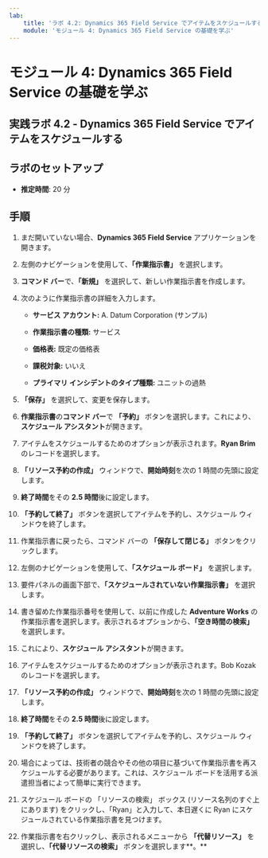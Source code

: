 ```yaml
---
lab:
    title: 'ラボ 4.2: Dynamics 365 Field Service でアイテムをスケジュールする'
    module: 'モジュール 4: Dynamics 365 Field Service の基礎を学ぶ'
---
```


モジュール 4: Dynamics 365 Field Service の基礎を学ぶ
========================

## 実践ラボ 4.2 - Dynamics 365 Field Service でアイテムをスケジュールする

## ラボのセットアップ

  - **推定時間**: 20 分
  
## 手順

1. まだ開いていない場合、**Dynamics 365 Field Service** アプリケーションを開きます。 

2. 左側のナビゲーションを使用して、**「作業指示書」** を選択します。

3. **コマンド バー**で、**「新規」** を選択して、新しい作業指示書を作成します。

4. 次のように作業指示書の詳細を入力します。

	- **サービス アカウント:** A. Datum Corporation (サンプル)

	- **作業指示書の種類:** サービス

	- **価格表:** 既定の価格表

	- **課税対象:** いいえ

	- **プライマリ インシデントのタイプ種類:** ユニットの過熱

5. **「保存」** を選択して、変更を保存します。

6. **作業指示書**の**コマンド バー**で **「予約」** ボタンを選択します。これにより、**スケジュール アシスタント**が開きます。 

7. アイテムをスケジュールするためのオプションが表示されます。**Ryan Brim** のレコードを選択します。

8. **「リソース予約の作成」** ウィンドウで、**開始時刻**を次の 1 時間の先頭に設定します。

9. **終了時間**をその **2.5 時間**後に設定します。 

10. **「予約して終了」** ボタンを選択してアイテムを予約し、スケジュール ウィンドウを終了します。 

11. 作業指示書に戻ったら、コマンド バーの **「保存して閉じる」** ボタンをクリックします。 

12. 左側のナビゲーションを使用して、**「スケジュール ボード」** を選択します。

13. 要件パネルの画面下部で、**「スケジュールされていない作業指示書」** を選択します。

14. 書き留めた作業指示番号を使用して、以前に作成した **Adventure Works** の作業指示書を選択します。表示されるオプションから、**「空き時間の検索」** を選択します。 

15. これにより、**スケジュール アシスタント**が開きます。 

16. アイテムをスケジュールするためのオプションが表示されます。Bob Kozak のレコードを選択します。

17. **「リソース予約の作成」** ウィンドウで、**開始時刻**を次の 1 時間の先頭に設定します。

18. **終了時間**をその **2.5 時間**後に設定します。 

19. **「予約して終了」** ボタンを選択してアイテムを予約し、スケジュール ウィンドウを終了します。 

20. 場合によっては、技術者の競合やその他の項目に基づいて作業指示書を再スケジュールする必要があります。これは、スケジュール ボードを活用する派遣担当者によって簡単に実行できます。 

21. スケジュール ボードの 「リソースの検索」 ボックス (リソース名列のすぐ上にあります) をクリックし、「Ryan」と入力して、本日遅くに Ryan にスケジュールされている作業指示書を見つけます。 

22. 作業指示書を右クリックし、表示されるメニューから **「代替リソース」** を選択し、**「代替リソースの検索」** ボタンを選択します**。**

